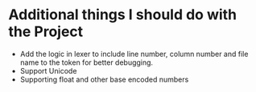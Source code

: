 # Additional things I should do with the Project

- Add the logic in lexer to include line number, column number and file name to the token for better debugging.
- Support Unicode
- Supporting float and other base encoded numbers
